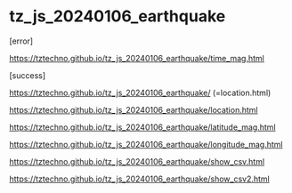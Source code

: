 # tz_js_20240106_earthquake

[error]

https://tztechno.github.io/tz_js_20240106_earthquake/time_mag.html

[success]

https://tztechno.github.io/tz_js_20240106_earthquake/ (=location.html)

https://tztechno.github.io/tz_js_20240106_earthquake/location.html

https://tztechno.github.io/tz_js_20240106_earthquake/latitude_mag.html

https://tztechno.github.io/tz_js_20240106_earthquake/longitude_mag.html

https://tztechno.github.io/tz_js_20240106_earthquake/show_csv.html

https://tztechno.github.io/tz_js_20240106_earthquake/show_csv2.html
